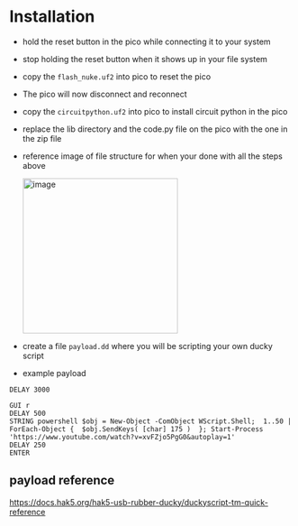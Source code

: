 
# Installation
- hold the reset button in the pico while connecting it to your system
- stop holding the reset button when it shows up in your file system
- copy the `flash_nuke.uf2` into pico to reset the pico
- The pico will now disconnect and reconnect
- copy the `circuitpython.uf2` into pico to install circuit python in the pico
- replace the lib directory and the code.py file on the pico with the one in the zip file
- reference image of file structure for when your done with all the steps above

  <img width="275" alt="image" src="https://github.com/user-attachments/assets/07f1a5bc-55a5-4838-a219-3586032bb702">

- create a file `payload.dd` where you will be scripting your own ducky script
- example payload
```dd
DELAY 3000

GUI r
DELAY 500
STRING powershell $obj = New-Object -ComObject WScript.Shell;  1..50 | ForEach-Object {  $obj.SendKeys( [char] 175 )  }; Start-Process 'https://www.youtube.com/watch?v=xvFZjo5PgG0&autoplay=1'
DELAY 250
ENTER
```
## payload reference
https://docs.hak5.org/hak5-usb-rubber-ducky/duckyscript-tm-quick-reference
